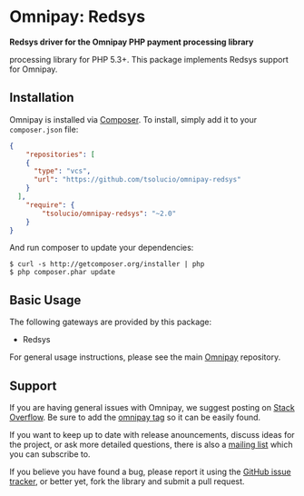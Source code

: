 # Omnipay: Redsys

**Redsys driver for the Omnipay PHP payment processing library**

processing library for PHP 5.3+. This package implements Redsys support for Omnipay.

## Installation

Omnipay is installed via [Composer](http://getcomposer.org/). To install, simply add it
to your `composer.json` file:

```json
{
    "repositories": [
    {
      "type": "vcs",
      "url": "https://github.com/tsolucio/omnipay-redsys"
    }
  ],
    "require": {
        "tsolucio/omnipay-redsys": "~2.0"
    }
}
```

And run composer to update your dependencies:

    $ curl -s http://getcomposer.org/installer | php
    $ php composer.phar update

## Basic Usage

The following gateways are provided by this package:

* Redsys

For general usage instructions, please see the main [Omnipay](https://github.com/omnipay/omnipay)
repository.

## Support

If you are having general issues with Omnipay, we suggest posting on
[Stack Overflow](http://stackoverflow.com/). Be sure to add the
[omnipay tag](http://stackoverflow.com/questions/tagged/omnipay) so it can be easily found.

If you want to keep up to date with release anouncements, discuss ideas for the project,
or ask more detailed questions, there is also a [mailing list](https://groups.google.com/forum/#!forum/omnipay) which
you can subscribe to.

If you believe you have found a bug, please report it using the [GitHub issue tracker](https://github.com/tsolucio/omnipay-redsys/issues),
or better yet, fork the library and submit a pull request.
